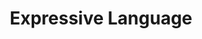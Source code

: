 ---
types: "word"

title: "Expressive Language"

categories: ['']

tags: ['Expressive', 'Language']

arabic: ['اللغة التعبيرية']

publishers: ['خوارزميات الذكاء الاصطناعي في تحليل النص العربي']

types: "word"

slug: ""
---
